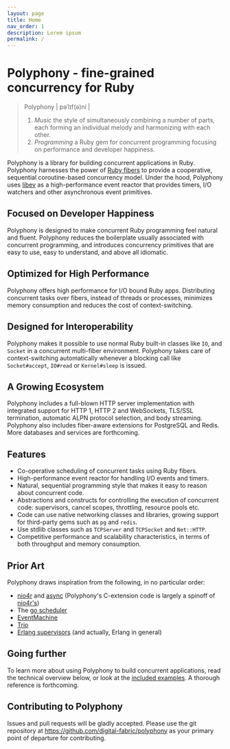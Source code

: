 ```yaml
---
layout: page
title: Home
nav_order: 1
description: Lorem ipsum
permalink: /
---
```


# Polyphony - fine-grained concurrency for Ruby

> Polyphony \| pəˈlɪf\(ə\)ni \|
> 1. _Music_ the style of simultaneously combining a number of parts, each
>    forming an individual melody and harmonizing with each other.
> 2. _Programming_ a Ruby gem for concurrent programming focusing on performance
>    and developer happiness.

Polyphony is a library for building concurrent applications in Ruby. Polyphony
harnesses the power of [Ruby fibers](https://ruby-doc.org/core-2.5.1/Fiber.html)
to provide a cooperative, sequential coroutine-based concurrency model. Under
the hood, Polyphony uses [libev](https://github.com/enki/libev) as a
high-performance event reactor that provides timers, I/O watchers and other
asynchronous event primitives.

## Focused on Developer Happiness

Polyphony is designed to make concurrent Ruby programming feel natural and
fluent. Polyphony reduces the boilerplate usually associated with concurrent
programming, and introduces concurrency primitives that are easy to use, easy to
understand, and above all idiomatic.

## Optimized for High Performance

Polyphony offers high performance for I/O bound Ruby apps. Distributing
concurrent tasks over fibers, instead of threads or processes, minimizes memory
consumption and reduces the cost of context-switching.

## Designed for Interoperability

Polyphony makes it possible to use normal Ruby built-in classes like `IO`, and
`Socket` in a concurrent multi-fiber environment. Polyphony takes care of
context-switching automatically whenever a blocking call like `Socket#accept`,
`IO#read` or `Kernel#sleep` is issued.

## A Growing Ecosystem

Polyphony includes a full-blown HTTP server implementation with integrated
support for HTTP 1, HTTP 2 and WebSockets, TLS/SSL termination, automatic
ALPN protocol selection, and body streaming. Polyphony also includes fiber-aware
extensions for PostgreSQL and Redis. More databases and services are forthcoming.

## Features

* Co-operative scheduling of concurrent tasks using Ruby fibers.
* High-performance event reactor for handling I/O events and timers.
* Natural, sequential programming style that makes it easy to reason about
  concurrent code.
* Abstractions and constructs for controlling the execution of concurrent code:
  supervisors, cancel scopes, throttling, resource pools etc.
* Code can use native networking classes and libraries, growing support for
  third-party gems such as `pg` and `redis`.
* Use stdlib classes such as `TCPServer` and `TCPSocket` and `Net::HTTP`.
* Competitive performance and scalability characteristics, in terms of both
  throughput and memory consumption.

## Prior Art

Polyphony draws inspiration from the following, in no particular order:

* [nio4r](https://github.com/socketry/nio4r/) and
  [async](https://github.com/socketry/async) (Polyphony's C-extension code is
  largely a spinoff of
  [nio4r's](https://github.com/socketry/nio4r/tree/master/ext))
* The [go scheduler](https://www.ardanlabs.com/blog/2018/08/scheduling-in-go-part2.html)
* [EventMachine](https://github.com/eventmachine/eventmachine)
* [Trio](https://trio.readthedocs.io/)
* [Erlang supervisors](http://erlang.org/doc/man/supervisor.html) (and actually,
  Erlang in general)

## Going further

To learn more about using Polyphony to build concurrent applications, read the
technical overview below, or look at the [included
examples](https://github.com/digital-fabric/polyphony/tree/9e0f3b09213156bdf376ef33684ef267517f06e8/examples/README.md).
A thorough reference is forthcoming.

## Contributing to Polyphony

Issues and pull requests will be gladly accepted. Please use the git repository
at https://github.com/digital-fabric/polyphony as your primary point of
departure for contributing.